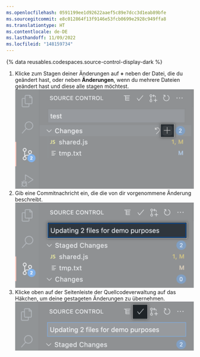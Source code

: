 ```yaml
---
ms.openlocfilehash: 0591199ee1d92622aaef5c89e7dcc3d1eab89bfe
ms.sourcegitcommit: e8c012864f13f9146e53fcb0699e2928c949ffa8
ms.translationtype: HT
ms.contentlocale: de-DE
ms.lasthandoff: 11/09/2022
ms.locfileid: "148159734"
---
```

{% data reusables.codespaces.source-control-display-dark %}
1. Klicke zum Stagen deiner Änderungen auf **+** neben der Datei, die du geändert hast, oder neben **Änderungen**, wenn du mehrere Dateien geändert hast und diese alle stagen möchtest.
![Seitenleiste der Quellcodeverwaltung mit hervorgehobener Stagingschaltfläche](/assets/images/help/codespaces/codespaces-commit-stage.png)
1. Gib eine Commitnachricht ein, die die von dir vorgenommene Änderung beschreibt.
![Seitenleiste der Quellcodeverwaltung mit einer Commitnachricht](/assets/images/help/codespaces/codespaces-commit-commit-message.png)  
1. Klicke oben auf der Seitenleiste der Quellcodeverwaltung auf das Häkchen, um deine gestageten Änderungen zu übernehmen.
![Klicken auf das Häkchensymbol](/assets/images/help/codespaces/codespaces-commit-checkmark-icon.png) 
